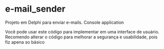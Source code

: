 # e-mail_sender
Projeto em Delphi para enviar e-mails. Console application

Você pode usar este código para implementar em uma interface de usuário.
Recomendo alterar o código para melhorar a segurança e usabilidade, pois fiz apena so básico
